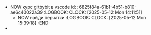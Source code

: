 - NOW курс gitbybit в vscode
  id:: 6825f84a-61b1-4b51-b810-ae6c40022a39
  :LOGBOOK:
  CLOCK: [2025-05-12 Mon 14:11:51]
  - NOW найди перчатки 
  :LOGBOOK:
  CLOCK: [2025-05-12 Mon 15:39:18]
  :END:
-